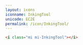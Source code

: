 ```yaml
---
layout: icons
iconname: InkingTool
unicode: EC2E
permalink: /icon/InkingTool/
---
```


``` html
<i class="mi mi-InkingTool"></i>
```
